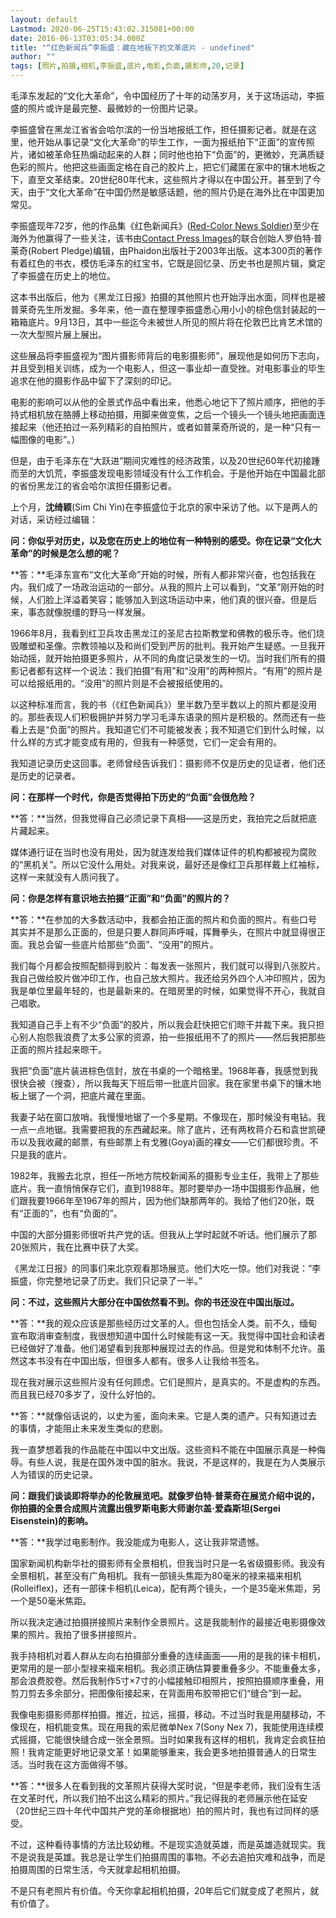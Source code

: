 ```yaml
---
layout: default
Lastmod: 2020-06-25T15:43:02.315081+00:00
date: 2016-06-13T03:05:34.000Z
title: "“红色新闻兵”李振盛：藏在地板下的文革底片 - undefined"
author: ""
tags: [照片,拍摄,相机,李振盛,底片,电影,负面,摄影师,20,记录]
---
```


毛泽东发起的“文化大革命”，令中国经历了十年的动荡岁月，关于这场运动，李振盛的照片或许是最完整、最微妙的一份图片记录。

李振盛曾在黑龙江省省会哈尔滨的一份当地报纸工作，担任摄影记者。就是在这里，他开始从事记录“文化大革命”的毕生工作，一面为报纸拍下“正面”的宣传照片，诸如被革命狂热煽动起来的人群；同时他也拍下“负面”的，更微妙，充满质疑色彩的照片。他把这些画面定格在自己的胶片上，把它们藏匿在家中的镶木地板之下，直至文革结束。20世纪80年代末，这些照片才得以在中国公开。甚至到了今天，由于“文化大革命”在中国仍然是敏感话题，他的照片仍是在海外比在中国更加常见。

李振盛现年72岁，他的作品集《红色新闻兵》([Red-Color News Soldier](http://red-colornewssoldier.com/%20?version=meter+at+13&module=meter-Links&pgtype=Blogs&contentId=&mediaId=&referrer=&priority=true&action=click&contentCollection=meter-links-click%22%20%5Ct%20%22_blank))至少在海外为他赢得了一些关注，该书由[Contact Press Images](http://www.contactpressimages.com/?version=meter+at+13&module=meter-Links&pgtype=Blogs&contentId=&mediaId=&referrer=&priority=true&action=click&contentCollection=meter-links-click%22%20%5Ct%20%22_blank)的联合创始人罗伯特·普莱奇(Robert Pledge)编辑，由Phaidon出版社于2003年出版。这本300页的著作有着红色的书衣，模仿毛泽东的红宝书，它既是回忆录、历史书也是照片辑，奠定了李振盛在历史上的地位。

这本书出版后，他为《黑龙江日报》拍摄的其他照片也开始浮出水面，同样也是被普莱奇先生所发掘。多年来，他一直在整理李振盛悉心用小小的棕色信封装起的一箱箱底片。9月13日，其中一些迄今未被世人所见的照片将在伦敦巴比肯艺术馆的一次大型照片展上展出。

这些展品将李振盛视为“图片摄影师背后的电影摄影师”，展现他是如何历下志向，并且受到相关训练，成为一个电影人，但这一事业却一直受挫。对电影事业的毕生追求在他的摄影作品中留下了深刻的印记。

电影的影响可以从他的全景式作品中看出来，他悉心地记下了照片顺序，把他的手持式相机放在胳膊上移动拍摄，用脚来做变焦，之后一个镜头一个镜头地把画面连接起来（他还拍过一系列精彩的自拍照片，或者如普莱奇所说的，是一种“只有一幅图像的电影”。）

但是，由于毛泽东在“大跃进”期间灾难性的经济政策，以及20世纪60年代初接踵而至的大饥荒，李振盛发现电影领域没有什么工作机会。于是他开始在中国最北部的省份黑龙江的省会哈尔滨担任摄影记者。

上个月，**沈绮颖**(Sim Chi Yin)在李振盛位于北京的家中采访了他。以下是两人的对话，采访经过编辑：

**问：你似乎对历史，以及您在历史上的地位有一种特别的感受。你在记录“文化大革命”的时候是怎么想的呢？**

**答：**毛泽东宣布“文化大革命”开始的时候，所有人都非常兴奋，也包括我在内。我们成了一场政治运动的一部分。从我的照片上可以看到，“文革”刚开始的时候，人们脸上洋溢着笑容；能够加入到这场运动中来，他们真的很兴奋。但是后来，事态就像脱缰的野马一样发展。

1966年8月，我看到红卫兵攻击黑龙江的圣尼古拉斯教堂和佛教的极乐寺。他们烧毁雕塑和圣像。宗教领袖以及和尚们受到严厉的批判。我开始产生疑惑。一旦我开始动摇，就开始拍摄更多照片，从不同的角度记录发生的一切。当时我们所有的摄影记者都有这样一个说法：我们拍摄“有用”和“没用”的两种照片。“有用”的照片是可以给报纸用的。“没用”的照片则是不会被报纸使用的。

以这种标准而言，我的书（《红色新闻兵》）里半数乃至半数以上的照片都是没用的。那些表现人们积极拥护并努力学习毛泽东语录的照片是积极的。然而还有一些看上去是“负面”的照片。我知道它们不可能被发表；我不知道它们到什么时候，以什么样的方式才能变成有用的，但我有一种感觉，它们一定会有用的。

我知道记录历史这回事。老师曾经告诉我们：摄影师不仅是历史的见证者，他们还是历史的记录者。

**问：在那样一个时代，你是否觉得拍下历史的“负面”会很危险？**

**答：**当然，但我觉得自己必须记录下真相——这是历史，我拍完之后就把底片藏起来。

媒体通行证在当时也没有用处，因为就连发给我们媒体证件的机构都被视为腐败的“黑机关”。所以它没什么用处。对我来说，最好还是像红卫兵那样戴上红袖标，这样一来就没有人质问我了。

**问：你是怎样有意识地去拍摄“正面”和“负面”的照片的？**

**答：**在参加的大多数活动中，我都会拍正面的照片和负面的照片。有些口号其实并不是那么正面的，但是只要人群同声呼喊，挥舞拳头，在照片中就显得很正面。我总会留一些底片给那些“负面”、“没用”的照片。

我们每个月都会按照配额得到胶片：每发表一张照片，我们就可以得到八张胶片。我自己做给胶片做冲印工作，也自己放大照片。我还给另外四个人冲印照片，因为我是单位里最年轻的，也是最新来的。在暗房里的时候，如果觉得不开心，我就自己唱歌。

我知道自己手上有不少“负面”的胶片，所以我会赶快把它们晾干并裁下来。我只担心别人抱怨我浪费了太多公家的资源，拍一些报纸用不了的照片——然后我把那些正面的照片挂起来晾干。

我把“负面”底片装进棕色信封，放在书桌的一个暗格里。1968年春，我感觉到我很快会被（搜查），所以我每天下班后带一批底片回家。我在家里书桌下的镶木地板上锯了一个洞，把底片藏在里面。

我妻子站在窗口放哨。我慢慢地锯了一个多星期。不像现在，那时候没有电钻。我一点一点地锯。我需要把我的东西藏起来。除了底片，还有两枚蒋介石和袁世凯硬币以及我收藏的邮票，有些邮票上有戈雅(Goya)画的裸女——它们都很珍贵。不只是我的底片。

1982年，我搬去北京，担任一所地方院校新闻系的摄影专业主任，我带上了那些底片。我一直悄悄保存它们，直到1988年。那时要举办一场中国摄影作品展，他们跟我要1966年至1967年的照片，因为他们缺那两年的。我给了他们20张，既有“正面的”，也有“负面的”。

中国的大部分摄影师很听共产党的话。但我从上学时起就不听话。他们展示了那20张照片，我在比赛中获了大奖。

《黑龙江日报》的同事们来北京观看那场展览。他们大吃一惊。他们对我说：“李振盛，你完整地记录了历史。我们只记录了一半。”

**问：不过，这些照片大部分在中国依然看不到。你的书还没在中国出版过。**

**答：**我的观众应该是那些经历过文革的人。但也包括全人类。前不久，缅甸宣布取消审查制度，我很想知道中国什么时候能有这一天。我觉得中国社会和读者已经做好了准备。他们渴望看到我那种展现过去的作品。但是党和体制不允许。虽然这本书没有在中国出版，但很多人都有。很多人让我给书签名。

现在我对展示这些照片没有任何顾虑。它们是照片，是真实的。不是虚构的东西。而且我已经70多岁了，没什么好怕的。

**答：**就像俗话说的，以史为鉴，面向未来。它是人类的遗产。只有知道过去的事情，才能阻止未来发生类似的悲剧。

我一直梦想着我的作品能在中国以中文出版。这些资料不能在中国展示真是一种侮辱。有些人说，我是在国外泼中国的脏水。我说，不是这样的，我是在为人类展示人为错误的历史记录。

**问：跟我们谈谈即将举办的伦敦展览吧。就像罗伯特·普莱奇在展览介绍中说的，你拍摄的全景合成照片流露出俄罗斯电影大师谢尔盖·爱森斯坦(Sergei Eisenstein)的影响。**

**答：**我学过电影制作。我没能成为电影人，这让我非常遗憾。

国家新闻机构新华社的摄影师有全景相机，但我当时只是一名省级摄影师。我没有全景相机，甚至没有广角相机。我有一部镜头焦距为80毫米的禄来福来相机(Rolleiflex)，还有一部徕卡相机(Leica)，配有两个镜头，一个是35毫米焦距，另一个是50毫米焦距。

所以我决定通过拍摄拼接照片来制作全景照片。这是我能制作的最接近电影摄像效果的照片。我拍了很多拼接照片。

我手持相机对着人群从左向右拍摄部分重叠的连续画面——用的是我的徕卡相机，更常用的是一部小型禄来福来相机。我必须正确估算要重叠多少。不能重叠太多，那会浪费胶卷。然后我制作5寸×7寸的小幅接触印相照片，按照拍摄顺序重叠，用剪刀剪去多余部分，把图像衔接起来，在背面用布胶带把它们“缝合”到一起。

我像电影摄影师那样拍摄。推近，拉远，摇摄，移动。不过当时我是用腿移动，不像现在，相机能变焦。现在用我的索尼微单Nex 7(Sony Nex 7)，我能使用连续模式摇摄，它能很快缝合成一张全景照。当时如果我有这样的相机，我肯定会疯狂拍照！我肯定能更好地记录文革！如果能够重来，我会更多地拍摄普通人的日常生活。当时我在这方面做得不够。

**答：**很多人在看到我的文革照片获得大奖时说，“但是李老师，我们没有生活在文革时代，所以我们拍不出这么精彩的照片。”我记得我的老师展示他在延安（20世纪三四十年代中国共产党的革命根据地）拍的照片时，我也有过同样的感受。

不过，这种看待事情的方法比较幼稚。不是现实造就英雄，而是英雄造就现实。我不是说我是英雄。我总是让学生们拍摄周围的事物。不必去追拍灾难和战争，而是拍摄周围的日常生活，今天就拿起相机拍摄。

不是只有老照片有价值。今天你拿起相机拍摄，20年后它们就变成了老照片，就有价值了。

